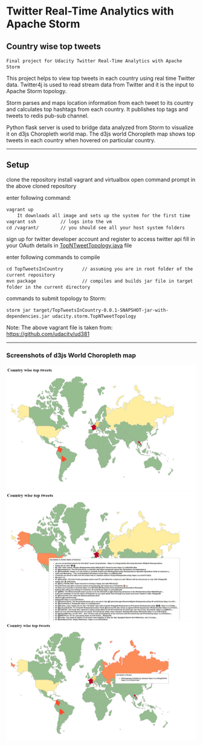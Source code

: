 # Twitter Real-Time Analytics with Apache Storm
## Country wise top tweets
	Final project for Udacity Twitter Real-Time Analytics with Apache Storm


This project helps to view top tweets in each country using real time Twitter data. Twitter4j is used to read stream data
from Twitter and it is the input to Apache Storm topology.

Storm parses and maps location information from each tweet to its country and calculates top hashtags from each country.
It publishes top tags and tweets to redis pub-sub channel. 

Python flask server is used to bridge data analyzed from Storm to visualize it on d3js Choropleth world map. 
The d3js world Choropleth map shows top tweets in each country when hovered on particular country.

---
Setup
---
clone the repository
install vagrant and virtualbox 
open command prompt in the above cloned repository


enter following command:
```
vagrant up
	It downloads all image and sets up the system for the first time
vagrant ssh 		// logs into the vm
cd /vagrant/		// you should see all your host system folders
```

sign up for twitter developer account and register to access twitter api
fill in your OAuth details in [TopNTweetTopology.java](./TopTweetsInCountry/src/jvm/udacity/storm/TopNTweetTopology.java) file



enter following commands to compile
```
cd TopTweetsInCountry 		// assuming you are in root folder of the current repository
mvn package					// compiles and builds jar file in target folder in the current directory
```


commands to submit topology to Storm:
```
storm jar target/TopTweetsInCountry-0.0.1-SNAPSHOT-jar-with-dependencies.jar udacity.storm.TopNTweetTopology
```

Note: The above vagrant file is taken from: https://github.com/udacity/ud381


---
### Screenshots of d3js World Choropleth map

![screenshot](screens/d3.JPG?raw=true "d3js World Choropleth Map")
![screenshot](screens/us.jpg?raw=true "d3js USA Choropleth Map")
![screenshot](screens/russia.jpg?raw=true "d3js Russia Choropleth Map")




